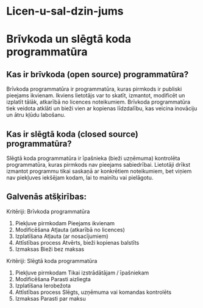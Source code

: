 # Licen-u-sal-dzin-jums
# Brīvkoda un slēgtā koda programmatūra

## Kas ir brīvkoda (open source) programmatūra?

Brīvkoda programmatūra ir programmatūra, kuras pirmkods ir publiski pieejams ikvienam. Ikviens lietotājs var to skatīt, izmantot, modificēt un izplatīt tālāk, atkarībā no licences noteikumiem. Brīvkoda programmatūra tiek veidota atklāti un bieži vien ar kopienas līdzdalību, kas veicina inovāciju un ātru kļūdu labošanu.

## Kas ir slēgtā koda (closed source) programmatūra?

Slēgtā koda programmatūra ir īpašnieka (bieži uzņēmuma) kontrolēta programmatūra, kuras pirmkods nav pieejams sabiedrībai. Lietotāji drīkst izmantot programmu tikai saskaņā ar konkrētiem noteikumiem, bet viņiem nav piekļuves iekšējam kodam, lai to mainītu vai pielāgotu.

## Galvenās atšķirības:

Kritēriji:                  Brīvkoda programmatūra              

1. Piekļuve pirmkodam       Pieejams ikvienam                    
2. Modificēšana             Atļauta (atkarībā no licences)        
3. Izplatīšana              Atļauta (ar nosacījumiem)           
4. Attīstības process       Atvērts, bieži kopienas balstīts    
5. Izmaksas                 Bieži bez maksas                     


Kritēriji:                  Slēgtā koda programmatūra
1. Piekļuve pirmkodam       Tikai izstrādātājam / īpašniekam
2. Modificēšana             Parasti aizliegta                
4. Izplatīšana              Ierobežota
5. Attīstības process       Slēgts, uzņēmuma vai komandas kontrolēts
6. Izmaksas                 Parasti par maksu           
                            
